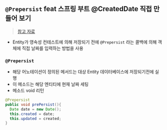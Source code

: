 ## `@Prepersist` feat 스프링 부트 @CreatedDate 직접 만들어 보기
> [참고 자료](https://bgpark.tistory.com/133)
- Entity가 영속성 컨테스트에 의해 저장되기 전에 `@Prepersist` 라는 콜백에 의해 객체에 직접 날짜를 입력하는 방법을 사용

### `@Prepersist`
- 해당 어노테이션이 정의된 메서드는 대상 Entity 데이터베이스에 저장되기전에 실행
- 이 메소드는 해당 엔티티에 현재 날짜 세팅
- 메소드 void 리턴

```java
@Prepersist
public void prePersist(){
  Date date = new Date();
  this.created = date;
  this.updated = created;
}
```
